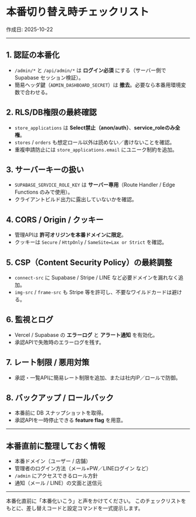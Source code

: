 # 本番切り替え時チェックリスト

作成日: 2025-10-22

---

## 1. 認証の本番化
- `/admin/*` と `/api/admin/*` は **ログイン必須** にする（サーバー側で Supabase セッション検証）。
- 簡易ヘッダ鍵（`ADMIN_DASHBOARD_SECRET`）は **撤去**。必要なら本番用環境変数で合わせる。

## 2. RLS/DB権限の最終確認
- `store_applications` は **Select禁止（anon/auth）**、**service_roleのみ全権**。
- `stores` / `orders` も想定ロール以外は読めない／書けないことを確認。
- 重複申請防止には `store_applications.email` にユニーク制約を追加。

## 3. サーバーキーの扱い
- `SUPABASE_SERVICE_ROLE_KEY` は **サーバー専用**（Route Handler / Edge Functions のみで使用）。
- クライアントビルド出力に露出していないかを確認。

## 4. CORS / Origin / クッキー
- 管理APIは **許可オリジンを本番ドメインに限定**。
- クッキーは `Secure` / `HttpOnly` / `SameSite=Lax or Strict` を確認。

## 5. CSP（Content Security Policy）の最終調整
- `connect-src` に Supabase / Stripe / LINE など必要ドメインを漏れなく追加。
- `img-src` / `frame-src` も Stripe 等を許可し、不要なワイルドカードは避ける。

## 6. 監視とログ
- Vercel / Supabase の **エラーログ** と **アラート通知** を有効化。
- 承認APIで失敗時のエラーログを残す。

## 7. レート制限 / 悪用対策
- 承認・一覧APIに簡易レート制限を追加、または社内IP／ロールで防御。

## 8. バックアップ / ロールバック
- 本番前に DB スナップショットを取得。
- 承認APIを一時停止できる **feature flag** を用意。

---

## 本番直前に整理しておく情報
- 本番ドメイン（ユーザー / 店舗）
- 管理者のログイン方法（メール+PW／LINEログイン など）
- `/admin` にアクセスできるロール方針
- 通知（メール / LINE）の文面と送信元

---

本番化直前に「本番化いこう」と声をかけてください。
このチェックリストをもとに、差し替えコードと設定コマンドを一式提示します。
